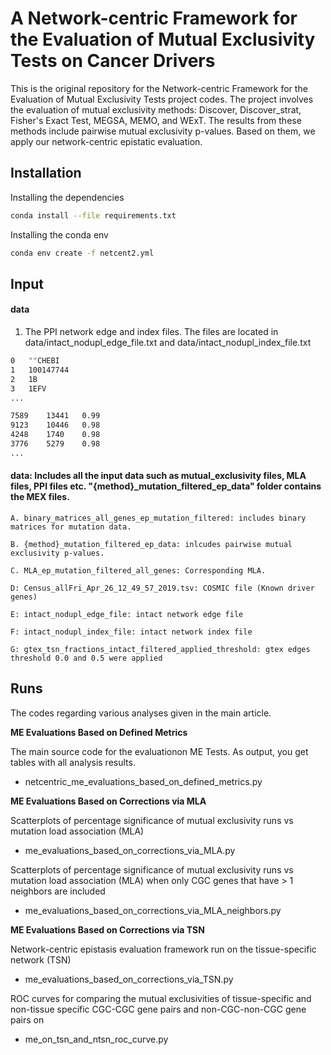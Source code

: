 # A Network-centric Framework for the Evaluation of Mutual Exclusivity Tests on Cancer Drivers

This is the original repository for the Network-centric Framework for the Evaluation of Mutual Exclusivity Tests project codes. The project involves the evaluation of mutual exclusivity methods: Discover, Discover_strat, Fisher's Exact Test, MEGSA, MEMO, and WExT. The results from these methods include pairwise mutual exclusivity p-values. Based on them, we apply our network-centric epistatic evaluation.


## Installation

Installing the dependencies

```bash
conda install --file requirements.txt
```
Installing the conda env

```bash
conda env create -f netcent2.yml
``` 

## Input

#### data
1. The PPI network edge and index files. The files are located in data/intact_nodupl_edge_file.txt and data/intact_nodupl_index_file.txt 

```bash
0	""CHEBI
1	100147744
2	1B
3	1EFV
...
``` 

```bash
7589	13441	0.99
9123	10446	0.98
4248	1740	0.98
3776	5279	0.98
...
``` 


#### data: Includes all the input data such as mutual_exclusivity files, MLA files, PPI files etc. "{method}_mutation_filtered_ep_data" folder contains the MEX files.

	A. binary_matrices_all_genes_ep_mutation_filtered: includes binary matrices for mutation data.

	B. {method}_mutation_filtered_ep_data: inlcudes pairwise mutual exclusivity p-values.

	C. MLA_ep_mutation_filtered_all_genes: Corresponding MLA.

	D: Census_allFri_Apr_26_12_49_57_2019.tsv: COSMIC file (Known driver genes)
	
	E: intact_nodupl_edge_file: intact network edge file 
	
	F: intact_nodupl_index_file: intact network index file 
	
	G: gtex_tsn_fractions_intact_filtered_applied_threshold: gtex edges threshold 0.0 and 0.5 were applied



## Runs

The codes regarding various analyses given in the main article.

**ME Evaluations Based on Defined Metrics** 

The main source code for the evaluationon ME Tests. As output, you get tables with all analysis results.

* netcentric_me_evaluations_based_on_defined_metrics.py

**ME Evaluations Based on Corrections via MLA**

Scatterplots of percentage significance of mutual exclusivity runs vs mutation load
association (MLA)

* me_evaluations_based_on_corrections_via_MLA.py

Scatterplots of percentage significance of mutual exclusivity runs vs mutation load
association (MLA) when only CGC genes that have > 1 neighbors are included

* me_evaluations_based_on_corrections_via_MLA_neighbors.py

**ME Evaluations Based on Corrections via TSN**

Network-centric epistasis evaluation framework run on the tissue-specific network (TSN)

* me_evaluations_based_on_corrections_via_TSN.py

ROC curves for comparing the mutual exclusivities of tissue-specific and non-tissue specific CGC-CGC gene pairs and non-CGC-non-CGC gene pairs on

* me_on_tsn_and_ntsn_roc_curve.py
